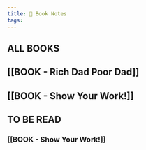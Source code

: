 ```yaml
---
title: 📕 Book Notes
tags:
---
```

## ALL BOOKS
## [[BOOK - Rich Dad Poor Dad]]
## [[BOOK - Show Your Work!]]
## TO BE READ
### [[BOOK - Show Your Work!]]
